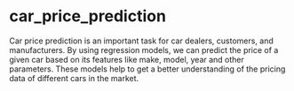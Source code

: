 # car_price_prediction
Car price prediction is an important task for car dealers, customers, and manufacturers. By using regression models, we can predict the price of a given car based on its features like make, model, year and other parameters. These models help to get a better understanding of the pricing data of different cars in the market.
